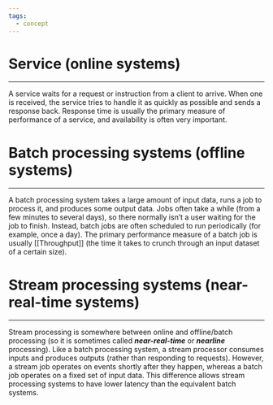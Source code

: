 ```yaml
---
tags:
  - concept
---
```

# Service (online systems)
___
A service waits for a request or instruction from a client to arrive. When one is received, the service tries to handle it as quickly as possible and sends a response back. Response time is usually the primary measure of performance of a service, and availability is often very important.

# Batch processing systems (offline systems)
___
A batch processing system takes a large amount of input data, runs a job to process it, and produces some output data. Jobs often take a while (from a few minutes to several days), so there normally isn’t a user waiting for the job to finish. Instead, batch jobs are often scheduled to run periodically (for example, once a day). The primary performance measure of a batch job is usually [[Throughput]] (the time it takes to crunch through an input dataset of a certain size).

# Stream processing systems (near-real-time systems)
___
Stream processing is somewhere between online and offline/batch processing (so it is sometimes called ***near-real-time*** or ***nearline*** processing). Like a batch processing system, a stream processor consumes inputs and produces outputs (rather than responding to requests). However, a stream job operates on events shortly after they happen, whereas a batch job operates on a fixed set of input data. This difference allows stream processing systems to have lower latency than the equivalent batch systems.